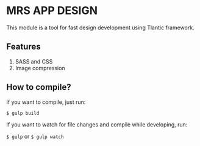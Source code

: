 # MRS APP DESIGN

This module is a tool for fast design development using Tlantic framework.

## Features
1. SASS and CSS
2. Image compression

## How to compile?

If you want to compile, just run:

``
$ gulp build
``

If you want to watch for file changes and compile while developing, run:

``
$ gulp
``
or
``
$ gulp watch
``